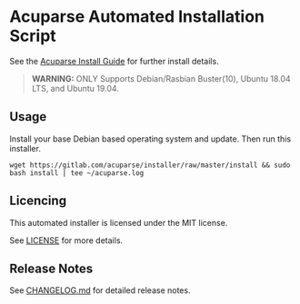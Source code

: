 # Acuparse Automated Installation Script

See the [Acuparse Install Guide](https://acuparse.gitlab.io/acuparse/install) for further install details.

> **WARNING:** ONLY Supports Debian/Rasbian Buster(10), Ubuntu 18.04 LTS, and Ubuntu 19.04.

## Usage

Install your base Debian based operating system and update. Then run this installer.

`wget https://gitlab.com/acuparse/installer/raw/master/install && sudo bash install | tee ~/acuparse.log`

## Licencing

This automated installer is licensed under the MIT license.

See [LICENSE](LICENSE) for more details.

## Release Notes

See [CHANGELOG.md](CHANGELOG.md) for detailed release notes.
